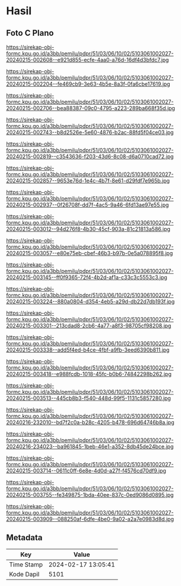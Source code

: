 # Hasil

## Foto C Plano

https://sirekap-obj-formc.kpu.go.id/a3bb/pemilu/pdpr/51/03/06/10/02/5103061002027-20240215-002608--e921d855-ecfe-4aa0-a76d-16df4d3bfdc7.jpg

https://sirekap-obj-formc.kpu.go.id/a3bb/pemilu/pdpr/51/03/06/10/02/5103061002027-20240215-002204--fe469cb9-3e63-4b5e-8a3f-0fa6cbe17619.jpg

https://sirekap-obj-formc.kpu.go.id/a3bb/pemilu/pdpr/51/03/06/10/02/5103061002027-20240215-002706--bea88387-09c0-4795-a223-289ba668f35d.jpg

https://sirekap-obj-formc.kpu.go.id/a3bb/pemilu/pdpr/51/03/06/10/02/5103061002027-20240215-002743--b8d2526e-5e60-4876-b2ac-88fd5f04ce03.jpg

https://sirekap-obj-formc.kpu.go.id/a3bb/pemilu/pdpr/51/03/06/10/02/5103061002027-20240215-002819--c3543636-f203-43d6-8c08-d6a0710cad72.jpg

https://sirekap-obj-formc.kpu.go.id/a3bb/pemilu/pdpr/51/03/06/10/02/5103061002027-20240215-002857--9653e76d-1e4c-4b7f-8e61-d29fdf7e965b.jpg

https://sirekap-obj-formc.kpu.go.id/a3bb/pemilu/pdpr/51/03/06/10/02/5103061002027-20240215-002937--0f26708f-dd7f-4ac5-9a46-6fd13ae97e55.jpg

https://sirekap-obj-formc.kpu.go.id/a3bb/pemilu/pdpr/51/03/06/10/02/5103061002027-20240215-003012--94d276f8-4b30-45cf-903a-81c21813a586.jpg

https://sirekap-obj-formc.kpu.go.id/a3bb/pemilu/pdpr/51/03/06/10/02/5103061002027-20240215-003057--e80e75eb-cbef-46b3-b97b-0e5a078895f8.jpg

https://sirekap-obj-formc.kpu.go.id/a3bb/pemilu/pdpr/51/03/06/10/02/5103061002027-20240215-003145--ff0f9365-72f4-4b2d-af1a-c33c3c5553c3.jpg

https://sirekap-obj-formc.kpu.go.id/a3bb/pemilu/pdpr/51/03/06/10/02/5103061002027-20240215-003224--880a0804-d354-4eb5-a29d-db22d7db193f.jpg

https://sirekap-obj-formc.kpu.go.id/a3bb/pemilu/pdpr/51/03/06/10/02/5103061002027-20240215-003301--213cdad8-2cb6-4a77-a8f3-98705cf98208.jpg

https://sirekap-obj-formc.kpu.go.id/a3bb/pemilu/pdpr/51/03/06/10/02/5103061002027-20240215-003338--add5f4ed-b4ce-4fbf-a9fb-3eed6390b811.jpg

https://sirekap-obj-formc.kpu.go.id/a3bb/pemilu/pdpr/51/03/06/10/02/5103061002027-20240215-003418--e988fcdb-1018-45fc-b0b6-74842298b262.jpg

https://sirekap-obj-formc.kpu.go.id/a3bb/pemilu/pdpr/51/03/06/10/02/5103061002027-20240215-003513--445cb8b3-f540-448d-99f5-1131c5857280.jpg

https://sirekap-obj-formc.kpu.go.id/a3bb/pemilu/pdpr/51/03/06/10/02/5103061002027-20240216-232010--bd7f2c0a-b28c-4205-b478-696d64746b8a.jpg

https://sirekap-obj-formc.kpu.go.id/a3bb/pemilu/pdpr/51/03/06/10/02/5103061002027-20240216-234023--ba961845-1beb-46e1-a352-8db45de24bce.jpg

https://sirekap-obj-formc.kpu.go.id/a3bb/pemilu/pdpr/51/03/06/10/02/5103061002027-20240215-003714--0611c0ff-6e8e-4d0d-a27f-f4576cd70df9.jpg

https://sirekap-obj-formc.kpu.go.id/a3bb/pemilu/pdpr/51/03/06/10/02/5103061002027-20240215-003755--fe349875-1bda-40ee-837c-0ed9086d0895.jpg

https://sirekap-obj-formc.kpu.go.id/a3bb/pemilu/pdpr/51/03/06/10/02/5103061002027-20240215-003909--088250af-6dfe-4be0-9a02-a2a7e0983d8d.jpg


## Metadata

| Key        | Value               |
| ---------- | ------------------- |
| Time Stamp | 2024-02-17 13:05:41 |
| Kode Dapil | 5101                |



